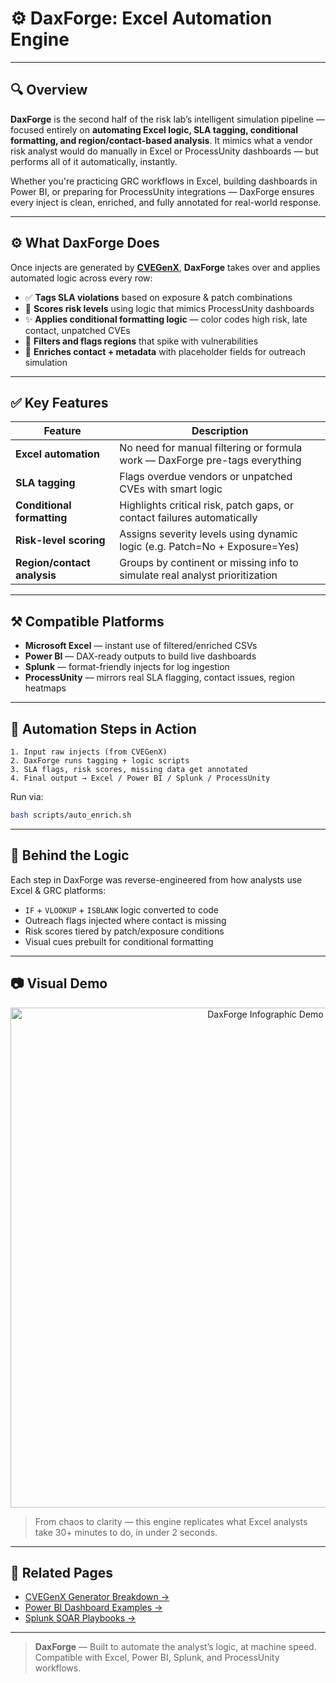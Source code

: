 # ⚙️ DaxForge: Excel Automation Engine

<p align="center">
  <img"https://github.com/dylanleonard-1/ProcessUnity-3rd-Party-vendor-risk-lab/blob/main/scripts/7411C94D-41D9-436F-8B2C-D486E43DA691.png" alt="DaxForge Excel Automation Engine" width="800">
</p>

---

## 🔍 Overview

**DaxForge** is the second half of the risk lab’s intelligent simulation pipeline — focused entirely on **automating Excel logic, SLA tagging, conditional formatting, and region/contact-based analysis**. It mimics what a vendor risk analyst would do manually in Excel or ProcessUnity dashboards — but performs all of it automatically, instantly.

Whether you're practicing GRC workflows in Excel, building dashboards in Power BI, or preparing for ProcessUnity integrations — DaxForge ensures every inject is clean, enriched, and fully annotated for real-world response.

---

## ⚙️ What DaxForge Does

Once injects are generated by [**CVEGenX**](https://github.com/dylanleonard-1/ProcessUnity-3rd-Party-vendor-risk-lab/blob/main/docs/cvegenx_breakdown.md), **DaxForge** takes over and applies automated logic across every row:

- ✅ **Tags SLA violations** based on exposure & patch combinations
- 🎯 **Scores risk levels** using logic that mimics ProcessUnity dashboards
- ✨ **Applies conditional formatting logic** — color codes high risk, late contact, unpatched CVEs
- 📍 **Filters and flags regions** that spike with vulnerabilities
- 🧠 **Enriches contact + metadata** with placeholder fields for outreach simulation

---

## ✅ Key Features

| Feature                        | Description                                                                 |
|-------------------------------|-----------------------------------------------------------------------------|
| **Excel automation**          | No need for manual filtering or formula work — DaxForge pre-tags everything |
| **SLA tagging**               | Flags overdue vendors or unpatched CVEs with smart logic                   |
| **Conditional formatting**    | Highlights critical risk, patch gaps, or contact failures automatically     |
| **Risk-level scoring**        | Assigns severity levels using dynamic logic (e.g. Patch=No + Exposure=Yes)  |
| **Region/contact analysis**   | Groups by continent or missing info to simulate real analyst prioritization |

---

## ⚒️ Compatible Platforms

- **Microsoft Excel** — instant use of filtered/enriched CSVs
- **Power BI** — DAX-ready outputs to build live dashboards
- **Splunk** — format-friendly injects for log ingestion
- **ProcessUnity** — mirrors real SLA flagging, contact issues, region heatmaps

---

## 🚀 Automation Steps in Action

```plaintext
1. Input raw injects (from CVEGenX)
2. DaxForge runs tagging + logic scripts
3. SLA flags, risk scores, missing data get annotated
4. Final output → Excel / Power BI / Splunk / ProcessUnity
```

Run via:

```bash
bash scripts/auto_enrich.sh
```

---

## 🧠 Behind the Logic

Each step in DaxForge was reverse-engineered from how analysts use Excel & GRC platforms:

- `IF` + `VLOOKUP` + `ISBLANK` logic converted to code
- Outreach flags injected where contact is missing
- Risk scores tiered by patch/exposure conditions
- Visual cues prebuilt for conditional formatting

---

## 📷 Visual Demo

<p align="center">
  <img src="https://github.com/dylanleonard-1/ProcessUnity-3rd-Party-vendor-risk-lab/blob/main/generator/DaxForge_Infographic.png?raw=true" alt="DaxForge Infographic Demo" width="800">
</p>

> From chaos to clarity — this engine replicates what Excel analysts take 30+ minutes to do, in under 2 seconds.

---

## 🔗 Related Pages

- [CVEGenX Generator Breakdown →](https://github.com/dylanleonard-1/ProcessUnity-3rd-Party-vendor-risk-lab/blob/main/docs/cvegenx_breakdown.md)  
- [Power BI Dashboard Examples →](https://github.com/dylanleonard-1/vendor-risk-lab/tree/main/powerbi_dashboards)  
- [Splunk SOAR Playbooks →](https://github.com/dylanleonard-1/vendor-risk-lab/tree/main/splunk_soar)

---

> **DaxForge** — Built to automate the analyst’s logic, at machine speed.  
Compatible with Excel, Power BI, Splunk, and ProcessUnity workflows.
